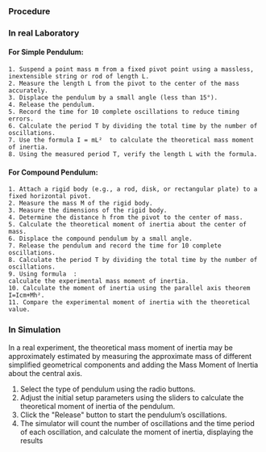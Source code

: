 ### Procedure

### In real Laboratory
#### For Simple Pendulum:
	1. Suspend a point mass m from a fixed pivot point using a massless, inextensible string or rod of length L.
	2. Measure the length L from the pivot to the center of the mass accurately.
	3. Displace the pendulum by a small angle (less than 15°).
	4. Release the pendulum.
	5. Record the time for 10 complete oscillations to reduce timing errors.
	6. Calculate the period T by dividing the total time by the number of oscillations.
	7. Use the formula I = mL²  to calculate the theoretical mass moment of inertia.
	8. Using the measured period T, verify the length L with the formula.

#### For Compound Pendulum:
	1. Attach a rigid body (e.g., a rod, disk, or rectangular plate) to a fixed horizontal pivot.
	2. Measure the mass M of the rigid body.
	3. Measure the dimensions of the rigid body.
	4. Determine the distance h from the pivot to the center of mass.
	5. Calculate the theoretical moment of inertia about the center of mass.
	6. Displace the compound pendulum by a small angle.
	7. Release the pendulum and record the time for 10 complete oscillations.
	8. Calculate the period T by dividing the total time by the number of oscillations.
	9. Using formula  :
    calculate the experimental mass moment of inertia.
	10. Calculate the moment of inertia using the parallel axis theorem I=Icm+Mh².
	11. Compare the experimental moment of inertia with the theoretical value.


### In Simulation
   In a real experiment, the theoretical mass moment of inertia may be approximately estimated by measuring the approximate mass of different simplified geometrical components and adding the Mass Moment of Inertia about the central axis.
1.	Select the type of pendulum using the radio buttons.
2.	Adjust the initial setup parameters using the sliders to calculate the theoretical moment of inertia of the pendulum.
3.	Click the "Release" button to start the pendulum’s oscillations.
4.	The simulator will count the number of oscillations and the time period of each oscillation, and calculate the moment of inertia, displaying the results
